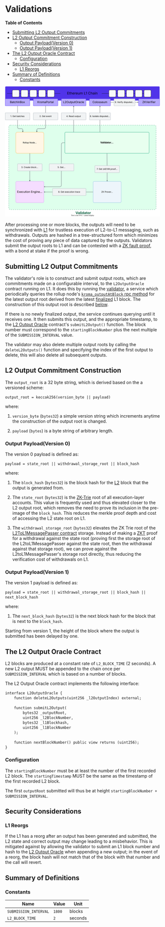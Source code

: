 # Validations

<!-- All glossary references in this file. -->

[g-l1]: glosarry.md#l1
[g-l2]: glosarry.md#l2
[g-zk-fault-proof]: glossary.md#zk-fault-proof
[g-zktrie]: glossary.md#zk-trie

<!-- START doctoc generated TOC please keep comment here to allow auto update -->
<!-- DON'T EDIT THIS SECTION, INSTEAD RE-RUN doctoc TO UPDATE -->
**Table of Contents**

- [Submitting L2 Output Commitments](#submitting-l2-output-commitments)
- [L2 Output Commitment Construction](#l2-output-commitment-construction)
  - [Output Payload(Version 0)](#output-payloadversion-0)
  - [Output Payload(Version 1)](#output-payloadversion-1)
- [The L2 Output Oracle Contract](#the-l2-output-oracle-contract)
  - [Configuration](#configuration)
- [Security Considerations](#security-considerations)
  - [L1 Reorgs](#l1-reorgs)
- [Summary of Definitions](#summary-of-definitions)
  - [Constants](#constants)

<!-- END doctoc generated TOC please keep comment here to allow auto update -->

![Validation Overview](assets/verifier-proving-fault-proof.svg)

After processing one or more blocks, the outputs will need to be synchronized with [L1][g-l1] for trustless execution of
L2-to-L1 messaging, such as withdrawals. Outputs are hashed in a tree-structured form which minimizes the cost of
proving any piece of data captured by the outputs.
Validators submit the output roots to L1 and can be contested with a [ZK fault proof][g-zk-fault-proof],
with a bond at stake if the proof is wrong.

## Submitting L2 Output Commitments

The validator's role is to construct and submit output roots, which are commitments made on a configurable interval,
to the `L2OutputOracle` contract running on L1. It does this by running the [validator](../components/validator/),
a service which periodically queries the rollup node's
[`kroma_outputAtBlock` rpc method](./rollup-node.md#l2-output-rpc-method) for the latest output root derived
from the latest [finalized](rollup-node.md#finalization-guarantees) L1 block. The construction of this output root is
described [below](#l2-output-commitment-construction).

If there is no newly finalized output, the service continues querying until it receives one. It then submits this
output, and the appropriate timestamp, to the [L2 Output Oracle](#the-l2-output-oracle-contract) contract's
`submitL2Output()` function. The block number must correspond to the `startingBlockNumber` plus the next
multiple of the `SUBMISSION_INTERVAL` value.

The validator may also delete multiple output roots by calling the `deleteL2Outputs()` function and specifying the
index of the first output to delete, this will also delete all subsequent outputs.

## L2 Output Commitment Construction

The `output_root` is a 32 byte string, which is derived based on the a versioned scheme:

```pseudocode
output_root = keccak256(version_byte || payload)
```

where:

1. `version_byte` (`bytes32`) a simple version string which increments anytime the construction of the output root
   is changed.

2. `payload` (`bytes`) is a byte string of arbitrary length.

### Output Payload(Version 0)

The version 0 payload is defined as:

```pseudocode
payload = state_root || withdrawal_storage_root || block_hash
```

where:

1. The `block_hash` (`bytes32`) is the block hash for the [L2][g-l2] block that the output is generated from.

2. The `state_root` (`bytes32`) is the [ZK-Trie][g-zktrie] root of all execution-layer accounts.
   This value is frequently used and thus elevated closer to the L2 output root, which removes the need to prove its
   inclusion in the pre-image of the `block_hash`. This reduces the merkle proof depth and cost of accessing the
   L2 state root on L1.

3. The `withdrawal_storage_root` (`bytes32`) elevates the ZK Trie root of the
  [L2ToL1MessagePasser contract](./withdrawals.md#the-l2tol1messagepasser-contract) storage. Instead of making a
  [ZKT][g-zktrie] proof for a withdrawal against the state root (proving first the storage root of the
  L2toL1MessagePasser against the state root, then the withdrawal against that storage root), we can prove against the
  L2toL1MessagePasser's storage root directly, thus reducing the verification cost of withdrawals on L1.

### Output Payload(Version 1)

The version 1 payload is defined as:

```pseudocode
payload = state_root || withdrawal_storage_root || block_hash || next_block_hash
```

where:

1. The `next_block_hash` (`bytes32`) is the next block hash for the block that is next to the `block_hash`.

Starting from version 1, the height of the block where the output is submitted has been delayed by one.

## The L2 Output Oracle Contract

L2 blocks are produced at a constant rate of `L2_BLOCK_TIME` (2 seconds).
A new L2 output MUST be appended to the chain once per `SUBMISSION_INTERVAL` which is based on a number of blocks.

The L2 Output Oracle contract implements the following interface:

```solidity
interface L2OutputOracle {
    function deleteL2Outputs(uint256 _l2OutputIndex) external;

    function submitL2Output(
        bytes32 _outputRoot,
        uint256 _l2BlockNumber,
        bytes32 _l1Blockhash,
        uint256 _l1BlockNumber
    );

    function nextBlockNumber() public view returns (uint256);
}
```

### Configuration

The `startingBlockNumber` must be at least the number of the first recorded L2 block.
The `startingTimestamp` MUST be the same as the timestamp of the first recorded L2 block.

The first `outputRoot` submitted will thus be at height `startingBlockNumber + SUBMISSION_INTERVAL`.

## Security Considerations

### L1 Reorgs

If the L1 has a reorg after an output has been generated and submitted, the L2 state and correct output may change
leading to a misbehavior. This is mitigated against by allowing the validator to submit an
L1 block number and hash to the [L2 Output Oracle](#the-l2-output-oracle-contract) when appending a new output;
in the event of a reorg, the block hash will not match that of the block with that number and the call will revert.

## Summary of Definitions

### Constants

| Name                  | Value  | Unit    |
|-----------------------|--------|---------|
| `SUBMISSION_INTERVAL` | `1800` | blocks  |
| `L2_BLOCK_TIME`       | `2`    | seconds |
